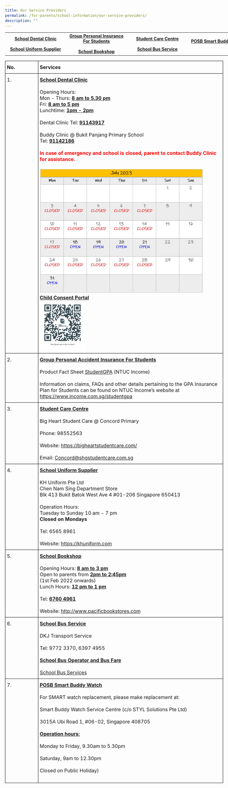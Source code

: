 ```yaml
---
title: Our Service Providers
permalink: /for-parents/school-information/our-service-providers/
description: ""
---
```

<!--table style for the link table -->
<style type="text/css">
.lg  {border:none;}
.lg .lg-linkdata{text-align:center;vertical-align:middle;font-weight:bold}
	.lg  {border-collapse:collapse;border-spacing:0;margin:0px auto;}
.lg linkdata{border-color:black;border-style:solid;border-width:1px;font-family:Arial, sans-serif;font-size:14px;
  overflow:hidden;padding:15px 5px;
</style>

<!--table grid for the link table -->
<table class="lg" style="undefined;table-layout: fixed; width: 800px">
<colgroup>
<col style="width: 200px">
<col style="width: 200px">
<col style="width: 200px">
<col style="width: 200px">
</colgroup>
<tbody>

<!--Data for the link table) -->
<tr>
	<td class="lg-linkdata">
	<a href="#dental-clinic">School Dental Clinic</a><br><br>
	<a href="#uniform-info">School Uniform Supplier</a></td>
 <td class="lg-linkdata"><a href="#insurance-info">Group Personal Insurance For Students</a><br><br>
	<a href="#bookshop-info">School Bookshop</a></td>
	<td class="lg-linkdata">
	<a href="#studentcare-info">Student Care Centre</a><br><br>
	<a href="#bus-service">School Bus Service</a></td>
<td class="lg-linkdata">
	<a href="#smart-watch-buddy">POSB Smart Buddy Watch</a><br><br></td>
</tr>
</tbody>
</table>

<!--table style for the service providers information -->
<style type="text/css">
.tg  {border-collapse:collapse;border-spacing:0;margin:0px auto;}
.tg td{border-color:black;border-style:solid;border-width:1px;font-family:Arial, sans-serif;font-size:14px;
  overflow:hidden;padding:10px 5px;word-break:normal;}
.tg th{border-color:black;border-style:solid;border-width:1px;font-family:Arial, sans-serif;font-size:14px;
  font-weight:normal;overflow:hidden;padding:10px 5px;word-break:normal;}
.tg .tg-info{font-family:inherit;font-size:16px;text-align:left;vertical-align:top}
.tg .tg-title{font-family:inherit;font-size:16px;text-align:left;vertical-align:middle}
</style>
<br>

<!--table grid for the service providers information -->
<table class="tg" style="undefined;table-layout: fixed; width: 716px">
<colgroup>
<col style="width: 108px">
<col style="width: 608px">
</colgroup>

<!--service providers heading -->
<tbody>
<tr>
	<td class="tg-title"><b>No.</b></td>
	<td class="tg-title"><b>Services</b></td>
</tr>

<!--1. School Dental Clinic Information -->
<tr>
	<td class="tg-info">1.</td>
	<td class="tg-title">
	<span style="font-weight:bold;text-decoration:underline" id="dental-clinic">School Dental Clinic</span>
<br><br>
Opening Hours:<br>
Mon - Thurs: <span style="font-weight:bold;text-decoration:underline">8 am to 5.30 pm</span><br>
Fri: <span style="font-weight:bold;text-decoration:underline">8 am to 5 pm</span><br>
Lunchtime: <span style="font-weight:bold;text-decoration:underline">1pm - 2pm</span><br><br>
Dental Clinic Tel: <span style="font-weight:bold;text-decoration:underline">91143917</span><br><br>
Buddy Clinic @ Bukit Panjang Primary School<br> Tel: <span style="font-weight:bold;text-decoration:underline">91142186</span><br><br>
<b style="color:red">In case of emergency and school is closed, parent to contact Buddy Clinic for assistance.</b><br><br>
<div style="text-align:left;">
<img src="/images/dental%20clinic%20schedule%20for%20month%20of%20july%2023.JPG" style="width:90%"><br></div>
<span style="font-weight:bold;text-decoration:underline">Child Consent Portal</span>
<a href="https://childconsent.hpb.gov.sg/ship/process/SHIP/OnlineChildConsentPortal" target="_blank" rel="noopener noreferrer">
<div style="text-align:left;"><img src="/images/DentalQRCode.png" style="width:25%" align="left"></div></a>
	</td>
</tr>

<!--2. Group Personal Accident Insurance For Students information-->
<tr>
    <td class="tg-info">2.</td>
    <td class="tg-title">
		<span style="font-weight:bold;text-decoration:underline" id="insurance-info">Group Personal Accident Insurance For Students</span><br><br>
Product Fact Sheet 
<a href="/files/Product Fact Sheet Year 2023.pdf" target="_blank" rel="noopener noreferrer">StudentGPA</a> (NTUC Income)<br><br>Information on claims, FAQs and other details pertaining to the GPA Insurance Plan for Students can be found on NTUC Income’s website at<br>
<a href="https://www.income.com.sg/studentgpa" target="_blank" rel="noopener noreferrer">https://www.income.com.sg/studentgpa</a>
	</td>
</tr>

<!--3. Student Care Centre information -->
<tr>
	<td class="tg-info">3.</td>
	<td class="tg-title">
	<span style="font-weight:bold;text-decoration:underline" id="studentcare-info">Student Care Centre</span><br><br>
	<span style="font-weight:400;font-style:normal">Big Heart Student Care @ Concord Primary</span><br><br>
Phone: 98552563<br><br>
<span style="font-weight:400;font-style:normal">Website: </span>
<a href="https://bigheartstudentcare.com/" target="_blank" rel="noopener noreferrer">https://bigheartstudentcare.com/</a><br><br>
Email: <a href="mailto:Concord@shgstudentcare.com.sg" target="_blank" rel="noopener noreferrer">Concord@shgstudentcare.com.sg</a></td></tr>

<!--4. School Uniform Supplier information -->
<tr>
    <td class="tg-info">4.</td>
    <td class="tg-title">
		<span style="font-weight:bold;text-decoration:underline" id="uniform-info">School Uniform Supplier</span><br><br>
		<span style="font-weight:400;font-style:normal">KH Uniform Pte Ltd<br>Chen Nam Sing Department Store<br>
Blk 413 Bukit Batok West Ave 4 #01-206 Singapore 650413<br><br>
Operation Hours:<br>
Tuesday to Sunday 10 am - 7 pm</span><br><span style="font-weight:400;font-weight:bold">Closed on Mondays</span><br><br>
<span style="font-weight:400;font-style:normal">Tel: 6565 8961</span><br><br>
Website: <a href="https://khuniform.com" target="_blank" rel="noopener noreferrer">https://khuniform.com</a>
	</td>
</tr>

<!--5. School Bookshop Information -->
<tr>
    <td class="tg-info">5.</td>
    <td class="tg-title"><span style="font-weight:bold;text-decoration:underline" id="bookshop-info">School Bookshop</span><br><br>
<span style="font-weight:400;font-style:normal">Opening Hours: </span><span style="font-weight:bold;text-decoration:underline">8 am to 3 pm</span><br><span style="font-weight:400;font-style:normal">Open to parents from </span><span style="font-weight:bold;text-decoration:underline">2pm to 2:45pm</span><br><span style="font-weight:400;font-style:normal">(1st Feb 2022 onwards)<br>
Lunch Hours: </span><span style="font-weight:bold;text-decoration:underline">12 pm to 1 pm</span><br><br>
<span style="font-weight:400;font-style:normal">Tel: </span><span style="font-weight:bold;text-decoration:underline">6760 4961</span><br><br>Website: <a href="http://www.pacificbookstores.com/" target="_blank" rel="noopener noreferrer">http://www.pacificbookstores.com</a>
	</td>
</tr>

<!--6. School Bus Service Information -->
<tr>
    <td class="tg-info">6.</td>
    <td class="tg-title"><span style="font-weight:bold;text-decoration:underline" id="bus-service">School Bus Service </span><br><br>
		<span>DKJ Transport Service</span><br><br>
			Tel: 9772 3370, 6397 4955<br><br>
			<span style="font-weight:bold;text-decoration:underline">School Bus Operator and Bus Fare</span>
<br><br>
<a href="/files/school%20bus%20operator%20and%20bus%20fare_cps.pdf" target="_blank" rel="noopener noreferrer">School Bus Services</a>
</td>
</tr>

<!--7. POSB Smart Buddy Watch -->
<tr>
    <td class="tg-info">7.</td>
    <td class="tg-title"><span style="font-weight:bold;text-decoration:underline" id="smart-watch-buddy">POSB Smart Buddy Watch</span><br><br>
		<span>For SMART watch replacement, please make replacement at:</span><br><br>
			Smart Buddy Watch Service Centre (c/o STYL Solutions Pte Ltd)<br><br>3015A Ubi Road 1, #06-02, Singapore 408705<br><br>
			<span style="font-weight:bold;text-decoration:underline">Operation hours:</span>
<br><br>Monday to Friday, 9.30am to 5.30pm<br><br>Saturday, 9am to 12.30pm<br><br>Closed on Public Holiday)<br><br>
</td>
</tr>
</tbody>
</table>
